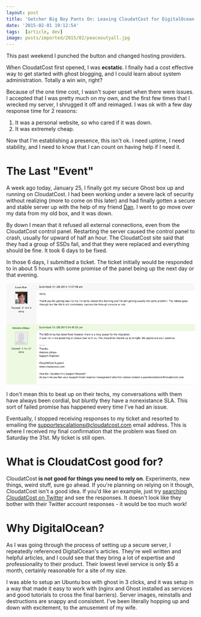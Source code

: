 ```yaml
---
layout: post
title: 'Getcher Big Boy Pants On: Leaving CloudatCost for DigitalOcean'
date: '2015-02-01 19:12:54'
tags:  [article, dev]
image: posts/imported/2015/02/peaceoutyall.jpg
---
```


This past weekend I punched the button and changed hosting providers.

When CloudatCost first opened, I was **ecstatic**. I finally had a cost effective way to get started with ghost blogging, and I could learn about system administration. Totally a win win, right?

Because of the one time cost, I wasn't super upset when there were issues. I accepted that I was pretty much on my own, and the first few times that I wrecked my server, I shrugged it off and reimaged. I was ok with a few day response time for 2 reasons:

1. It was a personal website, so who cared if it was down.
2. It was extremely cheap.

Now that I'm establishing a presence, this isn't ok. I need uptime, I need stability, and I need to know that I can count on having help if I need it.

# The Last "Event"
A week ago today, January 25, I finally got my secure Ghost box up and running on CloudatCost. I had been working under a severe lack of security  without realizing (more to come on this later) and had finally gotten a secure and stable server up with the help of my friend [Dan](http://dandwire.com/). I went to go move over my data from my old box, and it was down.

By down I mean that it refused all external connections, even from the CloudatCost control panel. Restarting the server caused the control panel to crash, usually for upward of half an hour. The CloudatCost site said that they had a group of SSDs fail, and that they were replaced and everything should be fine. It took 6 days to be fixed.

In those 6 days, I submitted a ticket. The ticket initially would be responded to in about 5 hours with some promise of the panel being up the next day or that evening.

![A conversation with a tech](/images/posts/imported/2015/02/Screen-Shot-2015-02-01-at-13-15-57-.png)

I don't mean this to beat up on their techs, my conversations with them have always been cordial, but bluntly they have a nonexistance SLA. This sort of failed promise has happened every time I've had an issue.

Eventually, I stopped receiving responses to my ticket and resorted to emailing the supportescalations@cloudatcost.com email address. This is where I received my final confirmation that the problem was fixed on Saturday the 31st. My ticket is still open.

# What is CloudatCost good for?
CloudatCost **is not good for things you need to rely on**. Experiments, new things, weird stuff, sure go ahead. If you're planning on relying on it though, CloudatCost isn't a good idea. If you'd like an example, just try [searching CloudatCost on Twitter](https://twitter.com/search?q=cloudatcost&src=typd) and see the responses. It doesn't look like they bother with their Twitter account responses - it would be too much work!

# Why DigitalOcean?
As I was going through the process of setting up a secure server, I repeatedly referenced DigitalOcean's articles. They're well written and helpful articles, and I could see that they bring a lot of expertise and professionality to their product. Their lowest level service is only $5 a month, certainly reasonable for a site of my size.

I was able to setup an Ubuntu box with ghost in 3 clicks, and it was setup in a way that made it easy to work with (nginx and Ghost installed as services and good tutorials to cross the final barriers). Server images, reinstalls and destructions are snappy and consistent. I've been literally hopping up and down with excitement, to the amusement of my wife.
